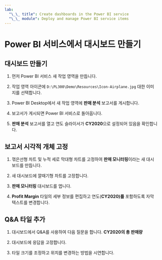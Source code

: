 ```yaml
---
lab:
  "\_\_ title": Create dashboards in the Power BI service
  "\_\_ module": Deploy and manage Power BI service items
---
```

# Power BI 서비스에서 대시보드 만들기

## 대시보드 만들기

1. 먼저 Power BI 서비스 새 작업 영역을 만듭니다.

1. 작업 영역 아이콘에 `D:\PL300\Demo\Resources\Icon-Airplane.jpg` 대한 이미지를 선택합니다.

1. Power BI Desktop에서 새 작업 영역에 **판매 분석** 보고서를 게시합니다.

1. 보고서가 게시되면 Power BI 서비스로 돌아옵니다.

1. **판매 분석** 보고서를 열고 연도 슬라이서가 **CY2020**으로 설정되어 있음을 확인합니다.

## 보고서 시각적 개체 고정

1. 꺾은선형 차트 및 누적 세로 막대형 차트를 고정하여 **판매 모니터링**이라는 새 대시보드를 만듭니다.

1. 새 대시보드에 깔때기형 차트를 고정합니다.

1. **판매 모니터링** 대시보드를 엽니다.

1. **Profit Margin** 타일의 세부 정보를 편집하고 연도(**CY2020)를** 포함하도록 자막 텍스트를 변경합니다.

## Q&A 타일 추가

1. 대시보드에서 Q&A를 사용하여 다음 질문을 합니다. **CY2020의 총 판매량**

1. 대시보드에 응답을 고정합니다.

1. 타일 크기를 조정하고 위치를 변경하는 방법을 시연합니다.
